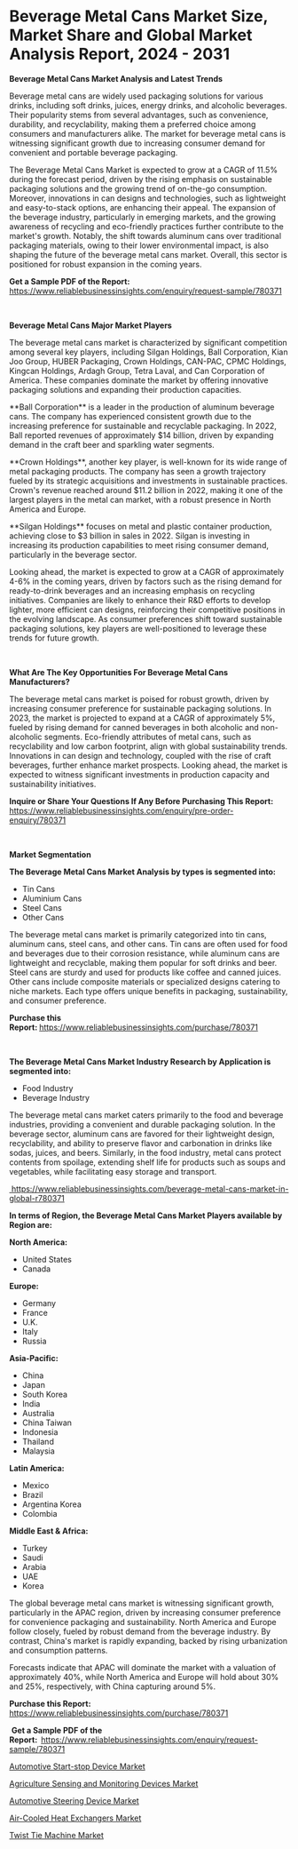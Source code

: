 <p><h1>Beverage Metal Cans Market Size, Market Share and Global Market Analysis Report, 2024 - 2031</h1></p><p><strong>Beverage Metal Cans Market Analysis and Latest Trends</strong></p>
<p><p>Beverage metal cans are widely used packaging solutions for various drinks, including soft drinks, juices, energy drinks, and alcoholic beverages. Their popularity stems from several advantages, such as convenience, durability, and recyclability, making them a preferred choice among consumers and manufacturers alike. The market for beverage metal cans is witnessing significant growth due to increasing consumer demand for convenient and portable beverage packaging. </p><p>The Beverage Metal Cans Market is expected to grow at a CAGR of 11.5% during the forecast period, driven by the rising emphasis on sustainable packaging solutions and the growing trend of on-the-go consumption. Moreover, innovations in can designs and technologies, such as lightweight and easy-to-stack options, are enhancing their appeal. The expansion of the beverage industry, particularly in emerging markets, and the growing awareness of recycling and eco-friendly practices further contribute to the market's growth. Notably, the shift towards aluminum cans over traditional packaging materials, owing to their lower environmental impact, is also shaping the future of the beverage metal cans market. Overall, this sector is positioned for robust expansion in the coming years.</p></p>
<p><strong>Get a Sample PDF of the Report:&nbsp;</strong> <a href="https://www.reliablebusinessinsights.com/enquiry/request-sample/780371?utm_campaign=75&utm_medium=2&utm_source=Github&utm_content=ia&utm_term=15102024&utm_id=beverage-metal-cans">https://www.reliablebusinessinsights.com/enquiry/request-sample/780371</a></p>
<p>&nbsp;</p>
<p><strong>Beverage Metal Cans Major Market Players</strong></p>
<p><p>The beverage metal cans market is characterized by significant competition among several key players, including Silgan Holdings, Ball Corporation, Kian Joo Group, HUBER Packaging, Crown Holdings, CAN-PAC, CPMC Holdings, Kingcan Holdings, Ardagh Group, Tetra Laval, and Can Corporation of America. These companies dominate the market by offering innovative packaging solutions and expanding their production capacities.</p><p>**Ball Corporation** is a leader in the production of aluminum beverage cans. The company has experienced consistent growth due to the increasing preference for sustainable and recyclable packaging. In 2022, Ball reported revenues of approximately $14 billion, driven by expanding demand in the craft beer and sparkling water segments.</p><p>**Crown Holdings**, another key player, is well-known for its wide range of metal packaging products. The company has seen a growth trajectory fueled by its strategic acquisitions and investments in sustainable practices. Crown's revenue reached around $11.2 billion in 2022, making it one of the largest players in the metal can market, with a robust presence in North America and Europe.</p><p>**Silgan Holdings** focuses on metal and plastic container production, achieving close to $3 billion in sales in 2022. Silgan is investing in increasing its production capabilities to meet rising consumer demand, particularly in the beverage sector.</p><p>Looking ahead, the market is expected to grow at a CAGR of approximately 4-6% in the coming years, driven by factors such as the rising demand for ready-to-drink beverages and an increasing emphasis on recycling initiatives. Companies are likely to enhance their R&D efforts to develop lighter, more efficient can designs, reinforcing their competitive positions in the evolving landscape. As consumer preferences shift toward sustainable packaging solutions, key players are well-positioned to leverage these trends for future growth.</p></p>
<p>&nbsp;</p>
<p><strong>What Are The Key Opportunities For Beverage Metal Cans Manufacturers?</strong></p>
<p><p>The beverage metal cans market is poised for robust growth, driven by increasing consumer preference for sustainable packaging solutions. In 2023, the market is projected to expand at a CAGR of approximately 5%, fueled by rising demand for canned beverages in both alcoholic and non-alcoholic segments. Eco-friendly attributes of metal cans, such as recyclability and low carbon footprint, align with global sustainability trends. Innovations in can design and technology, coupled with the rise of craft beverages, further enhance market prospects. Looking ahead, the market is expected to witness significant investments in production capacity and sustainability initiatives.</p></p>
<p><strong>Inquire or Share Your Questions If Any Before Purchasing This Report:</strong> <a href="https://www.reliablebusinessinsights.com/enquiry/pre-order-enquiry/780371?utm_campaign=75&utm_medium=2&utm_source=Github&utm_content=ia&utm_term=15102024&utm_id=beverage-metal-cans">https://www.reliablebusinessinsights.com/enquiry/pre-order-enquiry/780371</a></p>
<p>&nbsp;</p>
<p><strong>Market Segmentation</strong></p>
<p><strong>The Beverage Metal Cans Market Analysis by types is segmented into:</strong></p>
<p><ul><li>Tin Cans</li><li>Aluminium Cans</li><li>Steel Cans</li><li>Other Cans</li></ul></p>
<p><p>The beverage metal cans market is primarily categorized into tin cans, aluminum cans, steel cans, and other cans. Tin cans are often used for food and beverages due to their corrosion resistance, while aluminum cans are lightweight and recyclable, making them popular for soft drinks and beer. Steel cans are sturdy and used for products like coffee and canned juices. Other cans include composite materials or specialized designs catering to niche markets. Each type offers unique benefits in packaging, sustainability, and consumer preference.</p></p>
<p><strong>Purchase this Report:&nbsp;</strong><a href="https://www.reliablebusinessinsights.com/purchase/780371?utm_campaign=75&utm_medium=2&utm_source=Github&utm_content=ia&utm_term=15102024&utm_id=beverage-metal-cans">https://www.reliablebusinessinsights.com/purchase/780371</a></p>
<p>&nbsp;</p>
<p><strong>The Beverage Metal Cans Market Industry Research by Application is segmented into:</strong></p>
<p><ul><li>Food Industry</li><li>Beverage Industry</li></ul></p>
<p><p>The beverage metal cans market caters primarily to the food and beverage industries, providing a convenient and durable packaging solution. In the beverage sector, aluminum cans are favored for their lightweight design, recyclability, and ability to preserve flavor and carbonation in drinks like sodas, juices, and beers. Similarly, in the food industry, metal cans protect contents from spoilage, extending shelf life for products such as soups and vegetables, while facilitating easy storage and transport.</p></p>
<p><a href="https://www.reliablebusinessinsights.com/beverage-metal-cans-market-in-global-r780371?utm_campaign=75&utm_medium=2&utm_source=Github&utm_content=ia&utm_term=15102024&utm_id=beverage-metal-cans">&nbsp;https://www.reliablebusinessinsights.com/beverage-metal-cans-market-in-global-r780371</a></p>
<p><strong>In terms of Region, the Beverage Metal Cans Market Players available by Region are:</strong></p>
<p>
    <p> <strong> North America: </strong>
        <ul>
            <li>United States</li>
            <li>Canada</li>
        </ul>
        </p> 
    <p> <strong> Europe: </strong>
        <ul>
            <li>Germany</li>
            <li>France</li>
            <li>U.K.</li>
            <li>Italy</li>
            <li>Russia</li>
        </ul>
        </p> 
    <p> <strong> Asia-Pacific: </strong>
        <ul>
            <li>China</li>
            <li>Japan</li>
            <li>South Korea</li>
            <li>India</li>
            <li>Australia</li>
            <li>China Taiwan</li>
            <li>Indonesia</li>
            <li>Thailand</li>
            <li>Malaysia</li>
        </ul>
        </p> 
    <p> <strong> Latin America: </strong>
        <ul>
            <li>Mexico</li>
            <li>Brazil</li>
            <li>Argentina Korea</li>
            <li>Colombia</li>
        </ul>
        </p> 
    <p> <strong> Middle East & Africa: </strong>
        <ul>
            <li>Turkey</li>
            <li>Saudi</li>
            <li>Arabia</li>
            <li>UAE</li>
            <li>Korea</li>
        </ul>
    </p>
    </p>
<p><p>The global beverage metal cans market is witnessing significant growth, particularly in the APAC region, driven by increasing consumer preference for convenience packaging and sustainability. North America and Europe follow closely, fueled by robust demand from the beverage industry. By contrast, China's market is rapidly expanding, backed by rising urbanization and consumption patterns. </p><p>Forecasts indicate that APAC will dominate the market with a valuation of approximately 40%, while North America and Europe will hold about 30% and 25%, respectively, with China capturing around 5%.</p></p>
<p><strong>Purchase this Report: </strong><a href="https://www.reliablebusinessinsights.com/purchase/780371?utm_campaign=75&utm_medium=2&utm_source=Github&utm_content=ia&utm_term=15102024&utm_id=beverage-metal-cans">https://www.reliablebusinessinsights.com/purchase/780371</a></p>
<p>&nbsp;<strong>Get a Sample PDF of the Report:&nbsp;&nbsp;</strong><a href="https://www.reliablebusinessinsights.com/enquiry/request-sample/780371?utm_campaign=75&utm_medium=2&utm_source=Github&utm_content=ia&utm_term=15102024&utm_id=beverage-metal-cans">https://www.reliablebusinessinsights.com/enquiry/request-sample/780371</a></p>
<p><strong></strong></p>
<p><p><a href="https://www.linkedin.com/pulse/mapping-automotive-start-stop-device-market-trends-challenges-7qipf?utm_campaign=75&utm_medium=2&utm_source=Github&utm_content=ia&utm_term=15102024&utm_id=beverage-metal-cans">Automotive Start-stop Device Market</a></p><p><a href="https://github.com/taketakyriffecd/Market-Research-Report-List-1/blob/main/agriculture-sensing-and-monitoring-devices-market.md?utm_campaign=75&utm_medium=2&utm_source=Github&utm_content=ia&utm_term=15102024&utm_id=beverage-metal-cans">Agriculture Sensing and Monitoring Devices Market</a></p><p><a href="https://www.linkedin.com/pulse/strategic-market-insights-global-automotive-steering-device-2024-db5of?utm_campaign=75&utm_medium=2&utm_source=Github&utm_content=ia&utm_term=15102024&utm_id=beverage-metal-cans">Automotive Steering Device Market</a></p><p><a href="https://github.com/shivermasallash/Market-Research-Report-List-1/blob/main/air-cooled-heat-exchangers-market.md?utm_campaign=75&utm_medium=2&utm_source=Github&utm_content=ia&utm_term=15102024&utm_id=beverage-metal-cans">Air-Cooled Heat Exchangers Market</a></p><p><a href="https://issuu.com/reportprime-2/docs/twist-tie-machine-market-size-2030._08f8112d00177a?utm_campaign=75&utm_medium=2&utm_source=Github&utm_content=ia&utm_term=15102024&utm_id=beverage-metal-cans">Twist Tie Machine Market</a></p></p>